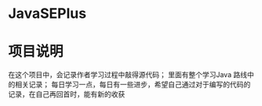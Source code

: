 # JavaSEPlus
# 项目说明
在这个项目中，会记录作者学习过程中敲得源代码；
里面有整个学习Java 路线中的相关记录；
每日学习一点，每日有一些进步，希望自己通过对于编写的代码的记录，在自己再回首时，能有新的收获
